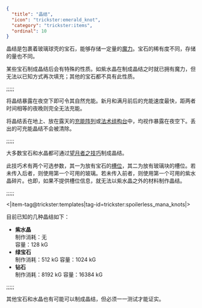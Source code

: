 ```json
{
  "title": "晶结",
  "icon": "trickster:emerald_knot",
  "category": "trickster:items",
  "ordinal": 10
}
```

晶结是包裹着玻璃球壳的宝石，能够存储一定量的[魔力](^trickster:concepts/mana)。宝石的稀有度不同，存储的量也不同。


某些宝石制成晶结后会有特殊的性质。如紫水晶在制成晶结之时就已拥有魔力，但无法以已知方式再次填充；其他的宝石都不具有此性质。

;;;;;

将晶结暴露在夜空下即可令其自然充能。新月和满月前后的充能速度最快，距两者时间相等的夜晚则完全无法充能。


将晶结丢在地上、放在露天的[充能阵列](^trickster:items/charging_array)或[法术组构台](^trickster:items/spell_construct)中，均视作暴露在夜空下。丢出的可充能晶结不会被清除。

;;;;;

大多数宝石和水晶都可通过[望月者之技巧](^trickster:ploys/mana#2)制成晶结。


此技巧术有两个可选参数，其一为放有宝石的[槽位](^trickster:delusions_ingresses/inventory#4)，其二为放有玻璃块的槽位。若未传入后者，则使用第一个可用的玻璃。若未传入前者，则使用第一个可用的紫水晶碎片。也即，如果不提供槽位信息，就无法以紫水晶之外的材料制作晶结。

;;;;;

<|item-tag@trickster:templates|tag-id=trickster:spoilerless_mana_knots|>

目前已知的几种晶结如下：

- __紫水晶__\
制作消耗：无\
容量：128 kG
- __绿宝石__\
制作消耗：512 kG 
容量：1024 kG
- __钻石__\
制作消耗：8192 kG
容量：16384 kG

;;;;;

其他宝石和水晶也有可能可以制成晶结，但必须一一测试才能证实。
